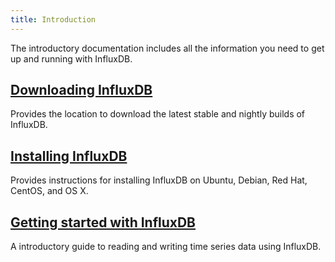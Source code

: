 ```yaml
---
title: Introduction
---
```


The introductory documentation includes all the information you need to get up and running with InfluxDB.

## [Downloading InfluxDB](https://influxdata.com/downloads/#influxdb)

Provides the location to download the latest stable and nightly builds of InfluxDB.

## [Installing InfluxDB](/influxdb/v1.5/introduction/installation/)

Provides instructions for installing InfluxDB on Ubuntu, Debian, Red Hat, CentOS, and OS X.

## [Getting started with InfluxDB](/influxdb/v1.5/introduction/getting_started/)

A introductory guide to reading and writing time series data using InfluxDB.
